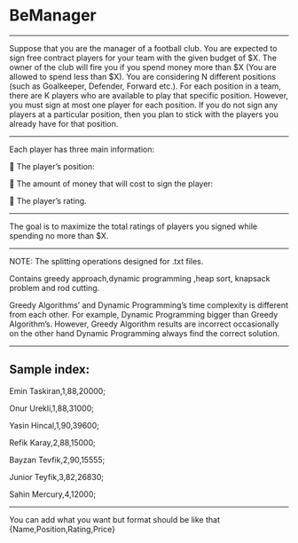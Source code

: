 # BeManager
***
Suppose that you are the manager of a football club. You are expected to sign free contract
players for your team with the given budget of $X. The owner of the club will fire you if you
spend money more than $X (You are allowed to spend less than $X). You are considering N
different positions (such as Goalkeeper, Defender, Forward etc.). For each position in a team,
there are K players who are available to play that specific position. However, you must sign at
most one player for each position. If you do not sign any players at a particular position, then
you plan to stick with the players you already have for that position.
***
Each player has three main information:

 The player’s position:

 The amount of money that will cost to sign the player:

 The player’s rating.
***
The goal is to maximize the total ratings of players you signed while spending no more than
$X.
***
NOTE: The splitting operations designed for .txt files.

Contains greedy approach,dynamic programming ,heap sort, knapsack problem and rod cutting.

Greedy Algorithms’ and Dynamic Programming’s time complexity is different from each other. For example, Dynamic Programming bigger than Greedy Algorithm’s. However, Greedy Algorithm results are incorrect occasionally on the other hand Dynamic Programming always find the correct solution.
***
Sample index:
--
Emin Taskiran,1,88,20000;

Onur Urekli,1,88,31000;

Yasin Hincal,1,90,39600;

Refik Karay,2,88,15000;

Bayzan Tevfik,2,90,15555;

Junior Teyfik,3,82,26830;

Sahin Mercury,4,12000;
***
You can add what you want but format should be like that {Name,Position,Rating,Price}
